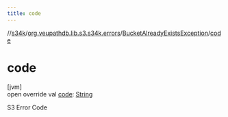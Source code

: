 ```yaml
---
title: code
---
```

//[s34k](../../../index.html)/[org.veupathdb.lib.s3.s34k.errors](../index.html)/[BucketAlreadyExistsException](index.html)/[code](code.html)



# code



[jvm]\
open override val [code](code.html): [String](https://kotlinlang.org/api/latest/jvm/stdlib/kotlin/-string/index.html)



S3 Error Code




